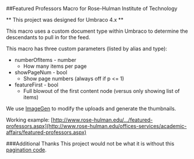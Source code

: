 ##Featured Professors Macro for Rose-Hulman Institute of Technology

** This project was designed for Umbraco 4.x **

This macro uses a custom document type within Umbraco to determine the descendants to pull in for the feed.

This macro has three custom parameters (listed by alias and type):

* numberOfItems - number
	* How many items per page
* showPageNum - bool
	* Show page numbers (always off if p <= 1)
* featureFirst - bool
	* Full blowout of the first content node (versus only showing list of items)

We use [ImageGen](http://our.umbraco.org/projects/website-utilities/imagegen) to modify the uploads and generate the thumbnails.

Working example: [http://www.rose-hulman.edu/.../featured-professors.aspx](http://www.rose-hulman.edu/offices-services/academic-affairs/featured-professors.aspx)

###Additional Thanks
This project would not be what it is without this [pagination code](http://www.diplo.co.uk/blog/2011/6/21/creating-a-paged-list-in-umbraco-using-razor.aspx).
